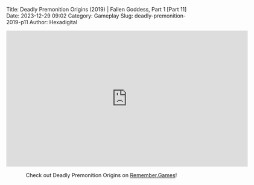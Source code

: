 Title: Deadly Premonition Origins (2019) | Fallen Goddess, Part 1 [Part 11]
Date: 2023-12-29 09:02
Category: Gameplay
Slug: deadly-premonition-2019-p11
Author: Hexadigital

<center><iframe src="https://www.youtube.com/embed/sMoBFvPPHSE?feature=oembed" allow="accelerometer; autoplay; encrypted-media; gyroscope; picture-in-picture" width="640" height="360" frameborder="0"></iframe>

Check out Deadly Premonition Origins on [Remember.Games](https://remember.games/game/3549/deadly-premonition-origins/)!</center>